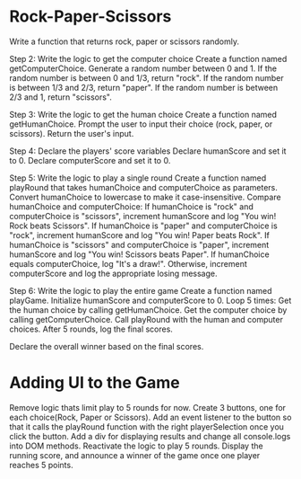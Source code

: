 # Rock-Paper-Scissors

Write a function that returns rock, paper or scissors randomly.

Step 2: Write the logic to get the computer choice
Create a function named getComputerChoice.
Generate a random number between 0 and 1.
If the random number is between 0 and 1/3, return "rock".
If the random number is between 1/3 and 2/3, return "paper".
If the random number is between 2/3 and 1, return "scissors".

Step 3: Write the logic to get the human choice
Create a function named getHumanChoice.
Prompt the user to input their choice (rock, paper, or scissors).
Return the user's input.

Step 4: Declare the players' score variables
Declare humanScore and set it to 0.
Declare computerScore and set it to 0.

Step 5: Write the logic to play a single round
Create a function named playRound that takes humanChoice and computerChoice as parameters.
Convert humanChoice to lowercase to make it case-insensitive.
Compare humanChoice and computerChoice:
If humanChoice is "rock" and computerChoice is "scissors", increment humanScore and log "You win! Rock beats Scissors".
If humanChoice is "paper" and computerChoice is "rock", increment humanScore and log "You win! Paper beats Rock".
If humanChoice is "scissors" and computerChoice is "paper", increment humanScore and log "You win! Scissors beats Paper".
If humanChoice equals computerChoice, log "It's a draw!".
Otherwise, increment computerScore and log the appropriate losing message.

Step 6: Write the logic to play the entire game
Create a function named playGame.
Initialize humanScore and computerScore to 0.
Loop 5 times:
Get the human choice by calling getHumanChoice.
Get the computer choice by calling getComputerChoice.
Call playRound with the human and computer choices.
After 5 rounds, log the final scores.

Declare the overall winner based on the final scores.

# Adding UI to the Game

Remove logic thats limit play to 5 rounds for now.
Create 3 buttons, one for each choice(Rock, Paper or Scissors).
Add an event listener to the button so that it calls the playRound function with the right playerSelection once you click the button.
Add a div for displaying results and change all console.logs into DOM methods.
Reactivate the logic to play 5 rounds. Display the running score, and announce a winner of the game once one player reaches 5 points.
